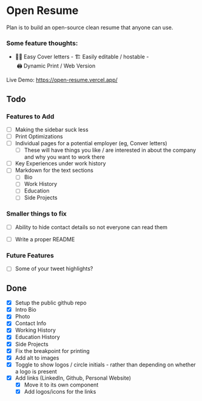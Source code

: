 # Open Resume

Plan is to build an open-source clean resume that anyone can use.

### Some feature thoughts:

- 🧑‍💼 Easy Cover letters
- 🏗 Easily editable / hostable
- 🖨 Dynamic Print / Web Version


Live Demo: https://open-resume.vercel.app/

## Todo

### Features to Add
- [ ] Making the sidebar suck less
- [ ] Print Optimizations
- [ ] Individual pages for a potential employer (eg, Conver letters)
    - [ ] These will have things you like / are interested in about the company and why you want to work there
- [ ] Key Experiences under work history
- [ ] Markdown for the text sections
  - [ ] Bio
  - [ ] Work History
  - [ ] Education
  - [ ] Side Projects
  
### Smaller things to fix
- [ ] Ability to hide contact details so not everyone can read them
- [ ] Write a proper README


### Future Features
- [ ] Some of your tweet highlights?

## Done

- [x] Setup the public github repo
- [x] Intro Bio
- [x] Photo
- [x] Contact Info
- [x] Working History
- [x] Education History
- [x] Side Projects
- [x] Fix the breakpoint for printing
- [x] Add alt to images
- [x] Toggle to show logos / circle initials - rather than depending on whether a logo is present
- [x] Add links (LinkedIn, Github, Personal Website)
  - [x] Move it to its own component
  - [x] Add logos/icons for the links